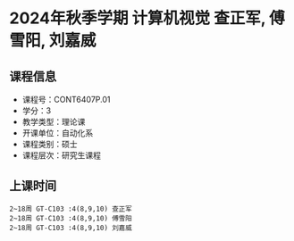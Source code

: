 # 2024年秋季学期 计算机视觉 查正军, 傅雪阳, 刘嘉威






## 课程信息

- 课程号：CONT6407P.01
- 学分：3
- 教学类型：理论课
- 开课单位：自动化系
- 课程类别：硕士
- 课程层次：研究生课程

## 上课时间

```
2~18周 GT-C103 :4(8,9,10) 查正军
2~18周 GT-C103 :4(8,9,10) 傅雪阳
2~18周 GT-C103 :4(8,9,10) 刘嘉威
```

